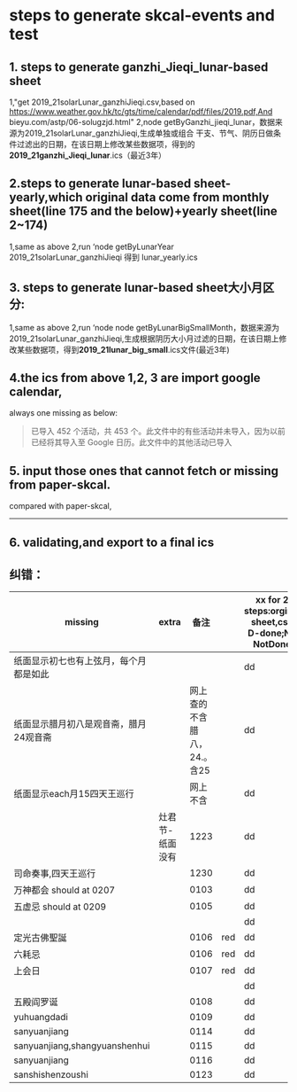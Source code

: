 # steps to generate skcal-events and test

## 1. steps to generate ganzhi_Jieqi_lunar-based sheet

1,"get 2019_21solarLunar_ganzhiJieqi.csv,based on https://www.weather.gov.hk/tc/gts/time/calendar/pdf/files/2019.pdf,And bieyu.com/astp/06-solugzjd.html"
2,node getByGanzhi_jieqi_lunar，数据来源为2019_21solarLunar_ganzhiJieqi,生成单独或组合 干支、节气、阴历日做条件过滤出的日期，在该日期上修改某些数据项，得到的**2019_21ganzhi_Jieqi_lunar**.ics（最近3年）

## 2.steps to generate lunar-based sheet-yearly,which original data come from monthly sheet(line 175 and the below)+yearly sheet(line 2~174)

1,same as above
2,run ‘node getByLunarYear 2019_21solarLunar_ganzhiJieqi 得到 lunar_yearly.ics

## 3. steps to generate lunar-based sheet大小月区分:
1,same as above
2,run ‘node node getByLunarBigSmallMonth，数据来源为2019_21solarLunar_ganzhiJieqi,生成根据阴历大小月过滤的日期，在该日期上修改某些数据项，得到**2019_21lunar_big_small**.ics文件(最近3年)



## 4.the ics from above 1,2, 3 are import google calendar, 

always one missing as below:

>已导入 452 个活动，共 453 个。此文件中的有些活动并未导入，因为以前已经将其导入至 Google 日历。此文件中的其他活动已导入

## 5. input those ones that cannot fetch or missing from paper-skcal.

compared with paper-skcal, 

---

## 6. validating,and export to a final ics

## 纠错：

| missing                                | extra           | 备注                        |      | xx for 2 steps:orginal sheet,csv  D-done;N-NotDone |
| -------------------------------------- | --------------- | --------------------------- | ---- | -------------------------------------------------- |
| 纸面显示初七也有上弦月，每个月都是如此 |                 |                             |      | dd                                                 |
| 纸面显示腊月初八是观音斋，腊月24观音斋 |                 | 网上查的不含腊八，24.。含25 |      | dd                                                 |
| 纸面显示each月15四天王巡行             |                 | 网上不含                    |      | dd                                                 |
|                                        | 灶君节-纸面没有 | 1223                        |      | dd                                                 |
| 司命奏事,四天王巡行                    |                 | 1230                        |      | dd                                                 |
| 万神都会 should at 0207                |                 | 0103                        |      | dd                                                 |
| 五虚忌 should at 0209                  |                 | 0105                        |      | dd                                                 |
|                                        |                 |                             |      | dd                                                 |
| 定光古佛聖誕                           |                 | 0106                        | red  | dd                                                 |
| 六耗忌                                 |                 | 0106                        | red  | dd                                                 |
| 上会日                                 |                 | 0107                        | red  | dd                                                 |
|                                        |                 |                             |      | dd                                                 |
| 五殿阎罗诞                             |                 | 0108                        |      | dd                                                 |
| yuhuangdadi                            |                 | 0109                        |      | dd                                                 |
| sanyuanjiang                           |                 | 0114                        |      | dd                                                 |
| sanyuanjiang,shangyuanshenhui          |                 | 0115                        |      | dd                                                 |
| sanyuanjiang                           |                 | 0116                        |      | dd                                                 |
| sanshishenzoushi                       |                 | 0123                        |      | dd                                                 |